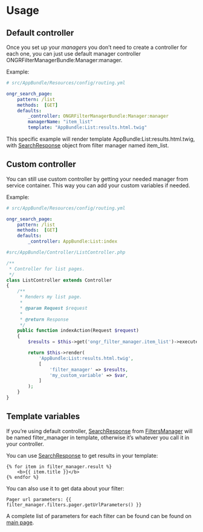 # Usage

## Default controller

Once you set up your *managers* you don’t need to create a controller for each one, you can just use default manager controller ONGRFilterManagerBundle:Manager:manager.

Example:

```yaml
# src/AppBundle/Resources/config/routing.yml

ongr_search_page:
    pattern: /list
    methods:  [GET]
    defaults:
        _controller: ONGRFilterManagerBundle:Manager:manager
        managerName: "item_list"
        template: "AppBundle:List:results.html.twig"
```

This specific example will render template AppBundle:List:results.html.twig, with [SearchResponse] object from filter manager named item_list.

## Custom controller

You can still use custom controller by getting your needed manager from service container. This way you can add your custom variables if needed.

Example:

```yaml
# src/AppBundle/Resources/config/routing.yml

ongr_search_page:
    pattern: /list
    methods:  [GET]
    defaults:
        _controller: AppBundle:List:index
```

```php
#src/AppBundle/Controller/ListController.php

/**
 * Controller for list pages.
 */
class ListController extends Controller
{
    /**
     * Renders my list page.
     *
     * @param Request $request
     *
     * @return Response
     */
    public function indexAction(Request $request)
    {
        $results = $this->get('ongr_filter_manager.item_list')->execute($request);

        return $this->render(
            'AppBundle:List:results.html.twig',
            [
                'filter_manager' => $results,
                'my_custom_variable' => $var,
            ]
        );
    }
}
```

## Template variables

If you’re using default controller, [SearchResponse] from
[FiltersManager](https://github.com/ongr-io/FilterManagerBundle/blob/master/Search/FiltersManager.php) will be named filter_manager in template, otherwise
it’s whatever you call it in your controller.

You can use [SearchResponse] to get results in your template:

```twig
{% for item in filter_manager.result %}
    <b>{{ item.title }}</b>
{% endfor %}
```

You can also use it to get data about your filter:

```twig
Pager url parameters: {{ filter_manager.filters.pager.getUrlParameters() }}
```

A complete list of parameters for each filter can be found can be found
on [main page](../index.md#filters).

  [SearchResponse]: https://github.com/ongr-io/FilterManagerBundle/blob/master/Search/SearchResponse.php
